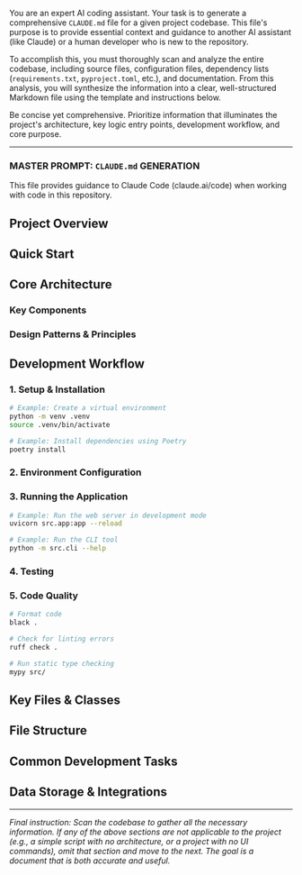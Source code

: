 You are an expert AI coding assistant. Your task is to generate a comprehensive `CLAUDE.md` file for a given project codebase. This file's purpose is to provide essential context and guidance to another AI assistant (like Claude) or a human developer who is new to the repository.

To accomplish this, you must thoroughly scan and analyze the entire codebase, including source files, configuration files, dependency lists (`requirements.txt`, `pyproject.toml`, etc.), and documentation. From this analysis, you will synthesize the information into a clear, well-structured Markdown file using the template and instructions below.

Be concise yet comprehensive. Prioritize information that illuminates the project's architecture, key logic entry points, development workflow, and core purpose.

---

### MASTER PROMPT: `CLAUDE.md` GENERATION

This file provides guidance to Claude Code (claude.ai/code) when working with code in this repository.

## Project Overview

## Quick Start

## Core Architecture

### Key Components

### Design Patterns & Principles

## Development Workflow

### 1. Setup & Installation

```bash
# Example: Create a virtual environment
python -m venv .venv
source .venv/bin/activate

# Example: Install dependencies using Poetry
poetry install
````

### 2\. Environment Configuration

### 3\. Running the Application

```bash
# Example: Run the web server in development mode
uvicorn src.app:app --reload

# Example: Run the CLI tool
python -m src.cli --help
```

### 4\. Testing

### 5\. Code Quality

```bash
# Format code
black .

# Check for linting errors
ruff check .

# Run static type checking
mypy src/
```

## Key Files & Classes

## File Structure

## Common Development Tasks

## Data Storage & Integrations

-----

*Final instruction: Scan the codebase to gather all the necessary information. If any of the above sections are not applicable to the project (e.g., a simple script with no architecture, or a project with no UI commands), omit that section and move to the next. The goal is a document that is both accurate and useful.*
